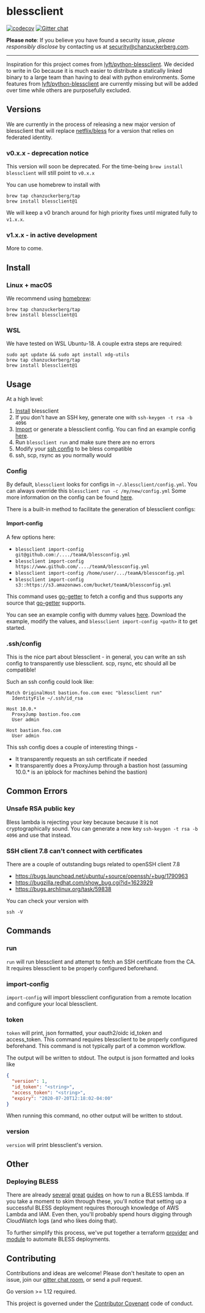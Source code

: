 # blessclient
[![codecov](https://codecov.io/gh/chanzuckerberg/blessclient/branch/master/graph/badge.svg)](https://codecov.io/gh/chanzuckerberg/blessclient) [![Gitter chat](https://badges.gitter.im/gitterHQ/gitter.png)](https://gitter.im/chanzuckerberg/blessclient)

**Please note**: If you believe you have found a security issue, _please responsibly disclose_ by contacting us at [security@chanzuckerberg.com](mailto:security@chanzuckerberg.com).

----

Inspiration for this project comes from [lyft/python-blessclient](https://github.com/lyft/python-blessclient).
We decided to write in Go because it is much easier to distribute a statically linked binary to a large team than having to deal with python environments. Some features from [lyft/python-blessclient](https://github.com/lyft/python-blessclient) are currently missing but will be added over time while others are purposefully excluded.

## Versions
We are currently in the process of releasing a new major version of blessclient that will replace [netflix/bless](https://github.com/Netflix/bless) for a version that relies on federated identity.

### v0.x.x - deprecation notice
This version will soon be deprecated.
For the time-being `brew install blessclient` will still point to `v0.x.x`

You can use homebrew to install with
```
brew tap chanzuckerberg/tap
brew install blessclient@1
```

We will keep a v0 branch around for high priority fixes until migrated fully to `v1.x.x`.

### v1.x.x - in active development
More to come.

## Install

### Linux + macOS
We recommend using [homebrew](https://brew.sh/):
```
brew tap chanzuckerberg/tap
brew install blessclient@1
```

### WSL
We have tested on WSL Ubuntu-18. A couple extra steps are required:
```
sudo apt update && sudo apt install xdg-utils
brew tap chanzuckerberg/tap
brew install blessclient@1
```

## Usage

At a high level:
1. [Install](#install) blessclient
1. If you don't have an SSH key, generate one with `ssh-keygen -t rsa -b 4096`
1. [Import](#import-config) or generate a blessclient config. You can find an example config [here](examples/config.yml).
1. Run `blessclient run` and make sure there are no errors
1. Modify your [ssh config](#sshconfig) to be bless compatible
1. ssh, scp, rsync as you normally would

### Config

By default, `blessclient` looks for configs in `~/.blessclient/config.yml`. You can always override this `blessclient run -c /my/new/config.yml`
Some more information on the config can be found [here](pkg/config/config.go).

There is a built-in method to facilitate the generation of blessclient configs:

#### Import-config

A few options here:
- `blessclient import-config git@github.com:/..../teamA/blessconfig.yml`
- `blessclient import-config https://www.github.com/..../teamA/blessconfig.yml`
- `blessclient import-config /home/user/.../teamA/blessconfig.yml`
- `blessclient import-config s3::https://s3.amazonaws.com/bucket/teamA/blessconfig.yml`

This command uses [go-getter](https://github.com/hashicorp/go-getter) to fetch a config and thus supports any source that [go-getter](https://github.com/hashicorp/go-getter#supported-protocols-and-detectors) supports.

You can see an example config with dummy values [here](examples/config.yml). Download the example, modify the values, and `blessclient import-config <path>` it to get started.

### .ssh/config

This is the nice part about blessclient - in general, you can write an ssh config to transparently use blessclient. scp, rsync, etc should all be compatible!

Such an ssh config could look like:

```
Match OriginalHost bastion.foo.com exec "blessclient run"
  IdentityFile ~/.ssh/id_rsa

Host 10.0.*
  ProxyJump bastion.foo.com
  User admin

Host bastion.foo.com
  User admin
```

This ssh config does a couple of interesting things -

- It transparently requests an ssh certificate if needed
- It transparently does a ProxyJump through a bastion host (assuming 10.0.* is an ipblock for machines behind the bastion)

## Common Errors

### Unsafe RSA public key
Bless lambda is rejecting your key because because it is not cryptographically sound. You can generate a new key `ssh-keygen -t rsa -b 4096` and use that instead.

### SSH client 7.8 can't connect with certificates
There are a couple of outstanding bugs related to openSSH client 7.8
- https://bugs.launchpad.net/ubuntu/+source/openssh/+bug/1790963
- https://bugzilla.redhat.com/show_bug.cgi?id=1623929
- https://bugs.archlinux.org/task/59838

You can check your version with
```
ssh -V
```

## Commands

### run
`run` will run blessclient and attempt to fetch an SSH certificate from the CA. It requires blessclient to be properly configured beforehand.

### import-config
`import-config` will import blessclient configuration from a remote location and configure your local blessclient.

### token
`token` will print, json formatted, your oauth2/oidc id_token and access_token. This command requires blessclient to be properly configured beforehand. This command is not typically part of a common workflow.

The output will be written to stdout. The output is json formatted and looks like
```json
{
  "version": 1,
  "id_token": "<string>",
  "access_token": "<string>",
  "expiry": "2020-07-20T12:18:02-04:00"
}
```
When running this command, no other output will be written to stdout.

### version
`version` will print blessclient's version.

## Other
### Deploying BLESS
There are already [several](https://github.com/lyft/python-blessclient#run-a-bless-lambda-in-aws) [great](http://marcyoung.us/post/bless-part1/) [guides](https://www.tastycidr.net/a-practical-guide-to-deploying-netflixs-bless-certificate-authority/) on how to run a BLESS lambda. If you take a moment to skim through these, you'll notice that setting up a successful BLESS deployment requires thorough knowledge of AWS Lambda and IAM. Even then, you'll probably spend hours digging through CloudWatch logs (and who likes doing that).

To further simplify this process, we've put together a terraform [provider](https://github.com/chanzuckerberg/terraform-provider-bless) and [module](https://github.com/chanzuckerberg/cztack/tree/master/bless-ca) to automate BLESS deployments.

## Contributing
Contributions and ideas are welcome! Please don't hesitate to open an issue, join our [gitter chat room](https://gitter.im/chanzuckerberg/blessclient), or send a pull request.

Go version >= 1.12 required.

This project is governed under the [Contributor Covenant](https://www.contributor-covenant.org/version/1/4/code-of-conduct) code of conduct.

